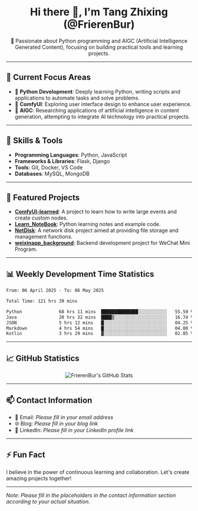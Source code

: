 <h1 align="center">Hi there 👋, I'm Tang Zhixing (@FrierenBur)</h1>

<p align="center">
  🎯 Passionate about Python programming and AIGC (Artificial Intelligence Generated Content), focusing on building practical tools and learning projects.
</p>

---

## 🧠 Current Focus Areas

- 🐍 **Python Development**: Deeply learning Python, writing scripts and applications to automate tasks and solve problems.
- 🧩 **ComfyUI**: Exploring user interface design to enhance user experience.
- 🤖 **AIGC**: Researching applications of artificial intelligence in content generation, attempting to integrate AI technology into practical projects.

---

## 🔧 Skills & Tools

- **Programming Languages**: Python, JavaScript
- **Frameworks & Libraries**: Flask, Django
- **Tools**: Git, Docker, VS Code
- **Databases**: MySQL, MongoDB

---

## 📂 Featured Projects

- [**ComfyUI-learned**](https://github.com/FrierenBur/ComfyUI-learned): A project to learn how to write large events and create custom nodes.
- [**Learn_NoteBook**](https://github.com/FrierenBur/Learn_NoteBook): Python learning notes and example code.
- [**NetDisk**](https://github.com/FrierenBur/NetDisk): A network disk project aimed at providing file storage and management functions.
- [**weixinapp_background**](https://github.com/FrierenBur/weixinapp_background): Backend development project for WeChat Mini Program.

---

## 📊 Weekly Development Time Statistics
<!--START_SECTION:waka-->

```txt
From: 06 April 2025 - To: 06 May 2025

Total Time: 121 hrs 39 mins

Python              68 hrs 11 mins  ██████████████░░░░░░░░░░░   55.59 %
Java                20 hrs 32 mins  ████▒░░░░░░░░░░░░░░░░░░░░   16.74 %
JSON                5 hrs 12 mins   █░░░░░░░░░░░░░░░░░░░░░░░░   04.25 %
Markdown            4 hrs 54 mins   █░░░░░░░░░░░░░░░░░░░░░░░░   04.00 %
Kotlin              3 hrs 29 mins   ▓░░░░░░░░░░░░░░░░░░░░░░░░   02.85 %
```

<!--END_SECTION:waka-->



---

## 📈 GitHub Statistics

<p align="center">
  <img src="https://github-readme-stats.vercel.app/api?username=FrierenBur&show_icons=true&theme=radical" alt="FrierenBur's GitHub Stats" />
</p>

---

## 📫 Contact Information

- 📧 Email: *Please fill in your email address*
- 🌐 Blog: *Please fill in your blog link*
- 💼 LinkedIn: *Please fill in your LinkedIn profile link*

---

## ⚡ Fun Fact

I believe in the power of continuous learning and collaboration. Let's create amazing projects together!

---

*Note: Please fill in the placeholders in the contact information section according to your actual situation.*
